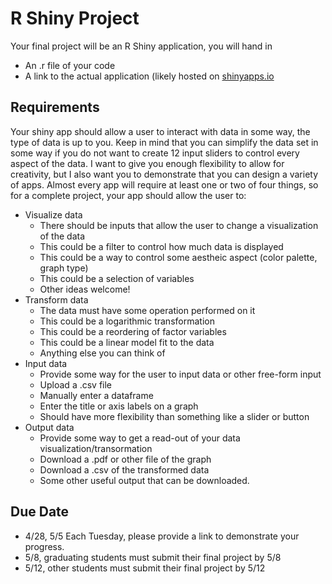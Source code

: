 # R Shiny Project

Your final project will be an R Shiny application, you will hand in
- An .r file of your code
- A link to the actual application (likely hosted on [shinyapps.io](shinyapps.io)

## Requirements
Your shiny app should allow a user to interact with data in some way, the type of data is up to you. Keep in mind that you can simplify the data set in some way if you do not want to create 12 input sliders to control every aspect of the data. I want to give you enough flexibility to allow for creativity, but I also want you to demonstrate that you can design a variety of apps. Almost every app will require at least one or two of four things, so for a complete project, your app should allow the user to:
- Visualize data
  - There should be inputs that allow the user to change a visualization of the data
  - This could be a filter to control how much data is displayed
  - This could be a way to control some aestheic aspect (color palette, graph type)
  - This could be a selection of variables
  - Other ideas welcome!
- Transform data
  - The data must have some operation performed on it
  - This could be a logarithmic transformation
  - This could be a reordering of factor variables
  - This could be a linear model fit to the data
  - Anything else you can think of
- Input data
  - Provide some way for the user to input data or other free-form input
  - Upload a .csv file
  - Manually enter a dataframe
  - Enter the title or axis labels on a graph
  - Should have more flexibility than something like a slider or button
- Output data
  - Provide some way to get a read-out of your data visualization/transormation
  - Download a .pdf or other file of the graph
  - Download a .csv of the transformed data
  - Some other useful output that can be downloaded.
  
## Due Date
- 4/28, 5/5 Each Tuesday, please provide a link to demonstrate your progress.
- 5/8, graduating students must submit their final project by 5/8
- 5/12, other students must submit their final project by 5/12
